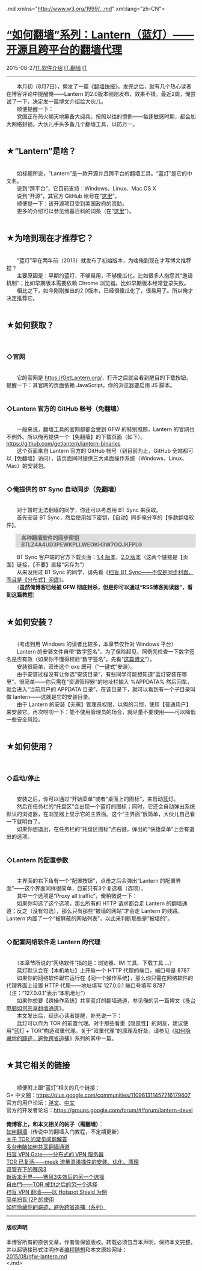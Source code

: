 <!DOCTYPE.md>
.md xmlns="http://www.w3.org/1999/...md" xml:lang="zh-CN">
<head>
<meta http-equiv="Content-Type" content="text.md; charset=utf-8" />
<meta name="generator" content="Python script by program.think@gmail.com" />
<meta name="provider" content="program-think.blogspot.com" />
<link type="text/css" rel="stylesheet" href="../../css/program-think.css" />
<title>“如何翻墙”系列：Lantern（蓝灯）——开源且跨平台的翻墙代理 - 编程随想的博客</title>
</head>
<body>
<div id="main" style="width:100%;">
<h1><a href="../../index.md" title="回到首页">“如何翻墙”系列：Lantern（蓝灯）——开源且跨平台的翻墙代理</a></h1>
<div class="post-info"><span class="date-header">2015-08-27</span><a href="../../tags/IT.E8BDAFE4BBB6E4BB8BE7BB8D.md" class="tag">IT.软件介绍</a> <a href="../../tags/IT.E7BFBBE5A299.md" class="tag">IT.翻墙</a> <a href="../../tags/IT.md" class="tag">IT</a> </div>
<hr>
<div class="post">
&#12288;&#12288;本月初（8月7日），俺发了一篇《<a href="https://program-think.blogspot.com/2015/08/gfw-news...md">翻墙快报</a>》。发完之后，就有几个热心读者在博客评论中提醒俺——Lantern 的2.0版本刚刚发布，效果不错。最近2周，俺尝试了一下，决定发一篇博文介绍给大伙儿。<a name='more'></a><!--program-think--><br />&#12288;&#12288;顺便提醒一下：<br />&#12288;&#12288;党国正在热火朝天地筹备大阅兵。按照以往的惯例——每逢敏感时期，都会加大网络封锁。大伙儿手头多备几个翻墙工具，以防万一。<br /><br /><h2>★“Lantern”是啥？</h2><br />&#12288;&#12288;如标题所说，“Lantern”是一款开源并且跨平台的翻墙工具。“蓝灯”是它的中文名。<br />&#12288;&#12288;说到“跨平台”，它目前支持：Windows、Linux、Mac OS X<br />&#12288;&#12288;说到“开源”，其官方 GitHub 帐号在“<a href="https://github.com/getlantern" target="_blank" rel="nofollow">这里</a>”。<br />&#12288;&#12288;顺便提一下：该开源项目受到美国政府的资助。<br />&#12288;&#12288;更多的介绍可以参见维基百科的词条（在“<a href="https://en.wikipedia.org/wiki/Lantern_%28software%29" target="_blank" rel="nofollow">这里</a>”）。<br /><br /><h2>★为啥到现在才推荐它？</h2><br />&#12288;&#12288;“蓝灯”早在两年前（2013）就发布了初始版本，为啥俺到现在才写博文推荐捏？<br />&#12288;&#12288;主要原因是：早期的蓝灯，不够易用，不够傻瓜化。比如很多人抱怨其“邀请机制”；比如早期版本需要依赖 Chrome 浏览器。比如早期版本经常登录失败。<br />&#12288;&#12288;相比之下，如今刚刚推出的2.0版本，已经很傻瓜化了，很易用了。所以俺才决定推荐它。<br /><br /><h2>★如何获取？</h2><br /><h3>◇官网</h3><br />&#12288;&#12288;它的官网是 <a href="https://getlantern.org/" target="_blank" rel="nofollow">https://GetLantern.org/</a>，打开之后就会看到醒目的下载按钮。提醒一下：其官网的页面依赖 JavaScript，你的浏览器要启用 JS 脚本。<br /><br /><h3>◇Lantern 官方的 GitHub 帐号（免翻墙）</h3><br />&#12288;&#12288;一般来说，翻墙工具的官网都都会受到 GFW 的特别照顾，Lantern 的官网也不例外。所以俺再提供一个【免翻墙】的下载页面（如下）。<br /><a href="https://github.com/getlantern/lantern-binaries" target="_blank" rel="nofollow">https://github.com/getlantern/lantern-binaries</a><br />&#12288;&#12288;这个页面来自 Lantern 官方的 GitHub 帐号（到目前为止，GitHub 全站都可以【免翻墙】访问），该页面同时提供三大桌面操作系统（Windows、Linux、Mac）的安装包。<br /><br /><h3>◇俺提供的 BT Sync 自动同步（免翻墙）</h3><br />&#12288;&#12288;对于暂时无法翻墙的同学，你还可以考虑用 BT Sync 来获取。<br />&#12288;&#12288;首先安装 BT Sync，然后使用如下密钥，【自动】同步俺分享的【多款翻墙软件】。<br /><blockquote style="background-color:#DDD;"><b>各种翻墙软件的同步密钥 BTLZ4A4UD3PEWKPLLWEOKH3W7OQJKFPLG</b></blockquote>&#12288;&#12288;BT Sync 客户端的官方下载页面：<a href="http://syncapp.bittorrent.com/1.4.111/" target="_blank" rel="nofollow">1.4 版本</a>、<a href="https://getsync.com/" target="_blank" rel="nofollow">2.0 版本</a>（这两个链接是【页面】链接，【不要】直接“另存为”）<br />&#12288;&#12288;从来没用过 BT Sync 的同学，请先看《<a href="https://program-think.blogspot.com/2015/01/BitTorrent-Sync...md">扫盲 BT Sync——不仅是同步利器，而且是【分布式】网盘</a>》。<br />&#12288;&#12288;（<b>虽然俺博客已经被 GFW 彻底封杀，但是你可以通过“RSS博客阅读器”，看到这篇教程</b>）<br /><br /><h2>★如何安装？</h2><br />&#12288;&#12288;（考虑到用 Windows 的读者比较多，本章节仅针对 Windows 平台）<br />&#12288;&#12288;Lantern 的安装文件自带“数字签名”。为了保险起见，照例先检查一下数字签名是否有效（如果你不懂得校验“数字签名”，先看“<a href="https://program-think.blogspot.com/2013/02/file-integrity-check...md">这篇博文</a>”）。<br />&#12288;&#12288;安装很简单，双击这个 exe 既可（“一键式”安装）。<br />&#12288;&#12288;由于安装过程没有让你选“安装目录”，有些同学可能想知道“蓝灯安装在哪里”。很简单——你只需在“资源管理器”的地址栏输入 %APPDATA% 然后回车，就会进入“当前用户的 APPDATA 目录”，在该目录下，就可以看到有一个子目录叫做 lantern——这就是它的安装目录。<br />&#12288;&#12288;由于 Lantern 的安装【无需】管理员权限，以俺的习惯，使用【普通用户】来安装它。再次唠叨一下：能不使用管理员的场合，就尽量不要使用——可以降低一些安全风险。<br /><br /><h2>★如何使用？</h2><br /><h3>◇启动/停止</h3><br />&#12288;&#12288;安装之后，你可以通过“开始菜单”或者“桌面上的图标”，来启动蓝灯。<br />&#12288;&#12288;然后在任务栏的“托盘区”会出现一个蓝灯的图标；同时，它还会自动弹出系统默认的浏览器，在浏览器上显示它的主界面。这个“主界面”很简单，大伙儿自己看一下就明白了。<br />&#12288;&#12288;如果你想退出，在任务栏的“托盘区图标”点右键，弹出的“快捷菜单”上会有退出的选项。<br /><br /><h3>◇Lantern 的配置参数</h3><br />&#12288;&#12288;主界面的右下角有一个“配置按钮”，点击之后会弹出“Lantern 的配置界面”——这个界面同样很简单，目前只有3个复选框（选项）。<br />&#12288;&#12288;其中一个选项是“Proxy all traffic”，俺稍微说一下：<br />&#12288;&#12288;如果你勾选了这个选项，那么所有的 HTTP 请求都会走 Lantern 的翻墙通道；反之（没有勾选），那么只有那些“被墙的网站”才会走 Lantern 的线路。Lantern 内置了一个“被屏蔽的网站列表”，以此来判断那些是“被墙的”。<br /><br /><h3>◇配置网络软件走 Lantern 的代理</h3><br />&#12288;&#12288;（本章节所说的“网络软件”指的是：浏览器、IM 工具、下载工具 ...）<br />&#12288;&#12288;蓝灯默认会在【本机地址】上开启一个 HTTP 代理的端口，端口号是 8787<br />&#12288;&#12288;如果你的网络软件跟它运行在【同一个操作系统】，那么你只需在网络软件的代理界面上设置 HTTP 代理——地址填写 127.0.0.1 端口号填写 8787<br />（注：“127.0.0.1”表示“本机地址”）<br />&#12288;&#12288;如果你想要【跨操作系统】共享蓝灯的翻墙通道，参见俺的另一篇博文《<a href="https://program-think.blogspot.com/2013/01/cross-host-use-gfw-tool...md">多台电脑如何共享翻墙通道</a>》。<br />&#12288;&#12288;本文发出后，经热心读者提醒，补充说一下：<br />&#12288;&#12288;蓝灯可以作为 TOR 的前置代理。对于那些看重【隐匿性】的网友，建议使用“蓝灯 + TOR”构造双重代理。关于“双重代理”的原理及好处，请参见《<a href="https://program-think.blogspot.com/2010/04/howto-cover-your-tracks-0...md">如何隐藏你的踪迹，避免跨省追捕</a>》系列的其中一篇。<br /><br /><h2>★其它相关的链接</h2><br />&#12288;&#12288;顺便附上跟“蓝灯”相关的几个链接：<br />G+ 中文圈：<a href="https://plus.google.com/communities/110961311457216179607" target="_blank" rel="nofollow">https://plus.google.com/communities/110961311457216179607</a><br />官方的用户论坛：<a href="https://groups.google.com/forum/#!forum/lantern-users-en" target="_blank" rel="nofollow">洋文</a>、<a href="https://groups.google.com/forum/#!forum/lantern-users-zh" target="_blank" rel="nofollow">中文</a><br />官方的开发者论坛：<a href="https://groups.google.com/forum/#!forum/lantern-devel" target="_blank" rel="nofollow">https://groups.google.com/forum/#!forum/lantern-devel</a><br /><br /><b>俺博客上，和本文相关的帖子（需翻墙）</b>：<br /><a href="https://program-think.blogspot.com/2009/05/how-to-break-through-gfw...md">如何翻墙</a>（传说中的翻墙入门教程，不定期更新）<br /><a href="https://program-think.blogspot.com/2013/11/tor-faq...md">关于 TOR 的常见问题解答</a><br /><a href="https://program-think.blogspot.com/2013/01/cross-host-use-gfw-tool...md">多台电脑如何共享翻墙通道</a><br /><a href="https://program-think.blogspot.com/2013/04/gfw-vpngate...md">扫盲 VPN Gate——分布式的 VPN 服务器</a><br /><a href="https://program-think.blogspot.com/2014/10/gfw-tor-meek...md">TOR 已复活——meek 流量混淆插件的安装、优化、原理</a><br /><a href="https://program-think.blogspot.com/2011/10/gfw-psiphon...md">双管齐下的赛风3</a><br /><a href="https://program-think.blogspot.com/2011/12/gfw-wujie...md">新版本无界——赛风3失效后的另一个选择</a><br /><a href="https://program-think.blogspot.com/2010/03/choose-free-gate...md">自由門——TOR 被封之后的另一个选择</a><br /><a href="https://program-think.blogspot.com/2011/09/gfw-vpn-hotspot-shield...md">扫盲 VPN 翻墙——以 Hotspot Shield 为例</a><br /><a href="https://program-think.blogspot.com/2012/06/gfw-i2p...md">简单扫盲 I2P 的使用</a><br /><a href="https://program-think.blogspot.com/2010/04/howto-cover-your-tracks-0...md">如何隐藏你的踪迹，避免跨省追捕（系列）</a><div class="blogger-post-footer">
</div>
<hr>
<div class="copyright">
<h4>版权声明</h4>
本博客所有的原创文章，作者皆保留版权。转载必须包含本声明，保持本文完整，并以超链接形式注明作者<a href="mailto:program.think@gmail.com">编程随想</a>和本文原始网址：<br>
<a href="2015/08/gfw-lantern.md">2015/08/gfw-lantern.md</a>
</div>
</div>
</body>
<.md>
